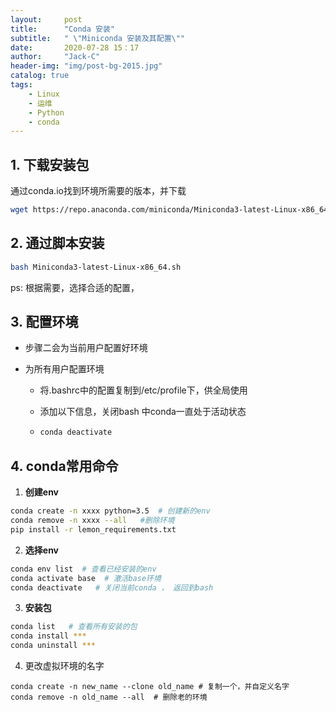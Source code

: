 ```yaml
---
layout:     post
title:      "Conda 安装"
subtitle:   " \"Miniconda 安装及其配置\""
date:       2020-07-28 15：17
author:     "Jack-C"
header-img: "img/post-bg-2015.jpg"
catalog: true
tags:
    - Linux
    - 运维
    - Python
    - conda
---
```




## 1. 下载安装包

通过<a>conda.io</a>找到环境所需要的版本，并下载

```bash
wget https://repo.anaconda.com/miniconda/Miniconda3-latest-Linux-x86_64.sh
```

## 2. 通过脚本安装

```bash
bash Miniconda3-latest-Linux-x86_64.sh
```

ps: 根据需要，选择合适的配置，

## 3. 配置环境

- 步骤二会为当前用户配置好环境

- 为所有用户配置环境

  - 将.bashrc中的配置复制到/etc/profile下，供全局使用

  - 添加以下信息，关闭bash 中conda一直处于活动状态

  - ```bash
    conda deactivate
    ```

## 4. conda常用命令

1. **创建env**

```bash
conda create -n xxxx python=3.5  # 创建新的env
conda remove -n xxxx --all   #删除环境
pip install -r lemon_requirements.txt  
```

2. **选择env**

```bash
conda env list  # 查看已经安装的env
conda activate base  # 激活base环境
conda deactivate   # 关闭当前conda ， 返回到bash
```

3. **安装包**

```bash
conda list   # 查看所有安装的包
conda install ***
conda uninstall ***
```

4. 更改虚拟环境的名字

```shell
conda create -n new_name --clone old_name # 复制一个，并自定义名字
conda remove -n old_name --all  # 删除老的环境
```

